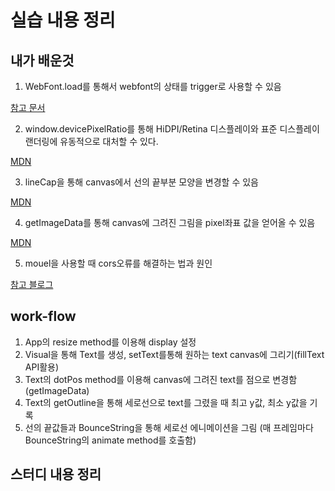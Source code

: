 # 실습 내용 정리



## 내가 배운것

1. WebFont.load를 통해서 webfont의 상태를 trigger로 사용할 수 있음

[참고 문서](https://github.com/typekit/webfontloader)

2. window.devicePixelRatio를 통해 HiDPI/Retina 디스플레이와 표준 디스플레이 랜더링에 유동적으로 대처할 수 있다.

[MDN](https://developer.mozilla.org/ko/docs/Web/API/Window/devicePixelRatio)

3. lineCap을 통해 canvas에서 선의 끝부분 모양을 변경할 수 있음

[MDN](https://developer.mozilla.org/en-US/docs/Web/API/CanvasRenderingContext2D/lineCap)

4. getImageData를 통해 canvas에 그려진 그림을 pixel좌표 값을 얻어올 수 있음

[MDN](https://developer.mozilla.org/en-US/docs/Web/API/CanvasRenderingContext2D/getImageData)

5. mouel을 사용할 때 cors오류를 해결하는 법과 원인

[참고 블로그](https://velog.io/@takeknowledge/%EB%A1%9C%EC%BB%AC%EC%97%90%EC%84%9C-CORS-policy-%EA%B4%80%EB%A0%A8-%EC%97%90%EB%9F%AC%EA%B0%80-%EB%B0%9C%EC%83%9D%ED%95%98%EB%8A%94-%EC%9D%B4%EC%9C%A0-3gk4gyhreu)



## work-flow

1. App의 resize method를 이용해 display 설정
2. Visual을 통해 Text를 생성, setText를통해 원하는 text canvas에 그리기(fillText API활용)
3. Text의 dotPos method를 이용해 canvas에 그려진 text를 점으로 변경함(getImageData)
4. Text의 getOutline을 통해 세로선으로 text를 그렸을 때 최고 y값, 최소 y값을 기록
5. 선의 끝값들과 BounceString을 통해 세로선 에니메이션을 그림
(매 프레임마다 BounceString의 animate method를 호출함)



## 스터디 내용 정리